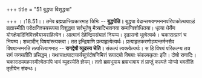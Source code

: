 +++
title = "51 बुद्ध्या विशुद्धया"

+++
।।18.51।। तमेव ब्रह्मप्राप्तिप्रकारमाह त्रिभिः -- **बुद्ध्येति।**
बुद्ध्या वेदान्तश्रवणमननपरिपाकोत्थयाऽहं ब्रह्मास्मीति परोक्षनिश्चयरूपया
विशुद्धया सर्वभूतेषु मैत्र्यादिभावनया सम्यग्विशोधितया। धृत्या धैर्येण
योगक्षेमादिनिमित्तवैयग्र्यराहित्येन। आत्मानं देहेन्द्रियसंघातं नियम्य।
दृढासनो भूत्वेत्यर्थः। चकारात्प्राणं च नियम्य। शब्दादीन्
विषयांस्त्यक्त्वा। तत इन्द्रियाणि प्रत्याहृत्येत्यर्थः।
प्रत्याहृतकरणोऽप्यन्तर्मनसैव विषयान्स्मरति तत्परित्यागमाह -- **रागद्वेषौ
व्युदस्य चेति।** संकल्पं त्यक्त्वेत्यर्थः। स हि विषयं परिकल्प्य तत्र
रागं जनयतीति प्रसिद्धम्। यथाचाक्षपादाचार्यसूत्रंदोषनिमित्तं रूपादयो
विषयाः संकल्पकृताः इति। दोषो रागादिः। चकारादयमहमस्मीत्येतमपि भावं
व्युदस्येति ज्ञेयम्। ततो ब्रह्मभूयाय ब्रह्मभावाय तं प्राप्तुं कल्पते
योग्यो भवतीति तृतीयेन संबन्धः।

